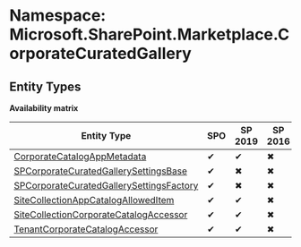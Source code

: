 # Namespace: Microsoft.SharePoint.Marketplace.CorporateCuratedGallery

## Entity Types

**Availability matrix**

Entity Type | SPO | SP 2019 | SP 2016 | SP 2013
----------|-----|---------|---------|--------
[CorporateCatalogAppMetadata](./EntityTypes/CorporateCatalogAppMetadata.md) | ✔ | ✔ | ✖ | ✖
[SPCorporateCuratedGallerySettingsBase](./EntityTypes/SPCorporateCuratedGallerySettingsBase.md) | ✔ | ✖ | ✖ | ✖
[SPCorporateCuratedGallerySettingsFactory](./EntityTypes/SPCorporateCuratedGallerySettingsFactory.md) | ✔ | ✖ | ✖ | ✖
[SiteCollectionAppCatalogAllowedItem](./EntityTypes/SiteCollectionAppCatalogAllowedItem.md) | ✔ | ✔ | ✖ | ✖
[SiteCollectionCorporateCatalogAccessor](./EntityTypes/SiteCollectionCorporateCatalogAccessor.md) | ✔ | ✔ | ✖ | ✖
[TenantCorporateCatalogAccessor](./EntityTypes/TenantCorporateCatalogAccessor.md) | ✔ | ✔ | ✖ | ✖
